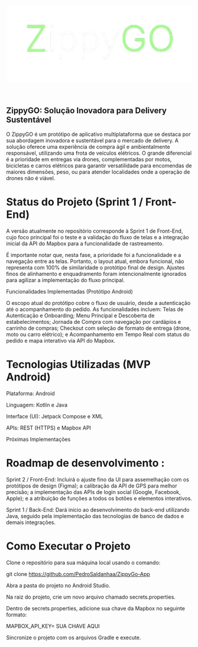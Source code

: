 

<br>
<p align="center">
<img src="https://raw.githubusercontent.com/PedroSaldanhaa/ZippyGo-App/refs/heads/main/Logo-ZippyGo.png" alt="Banner do projeto LetsSign" width="500">
</p>
<br>


## ZippyGO: Solução Inovadora para Delivery Sustentável

O ZippyGO é um protótipo de aplicativo multiplataforma que se destaca por sua abordagem inovadora e sustentável para o mercado de delivery. A solução oferece uma experiência de compra ágil e ambientalmente responsável, utilizando uma frota de veículos elétricos. O grande diferencial é a prioridade em entregas via drones, complementadas por motos, bicicletas e carros elétricos para garantir versatilidade para encomendas de maiores dimensões, peso, ou para atender localidades onde a operação de drones não é viável.

# Status do Projeto (Sprint 1 / Front-End)

A versão atualmente no repositório corresponde à Sprint 1 de Front-End, cujo foco principal foi o teste e a validação do fluxo de telas e a integração inicial da API do Mapbox para a funcionalidade de rastreamento.

É importante notar que, nesta fase, a prioridade foi a funcionalidade e a navegação entre as telas. Portanto, o layout atual, embora funcional, não representa com 100% de similaridade o protótipo final de design. Ajustes finos de alinhamento e enquadramento foram intencionalmente ignorados para agilizar a implementação do fluxo principal.

Funcionalidades Implementadas (Protótipo Android)

O escopo atual do protótipo cobre o fluxo de usuário, desde a autenticação até o acompanhamento do pedido. As funcionalidades incluem: Telas de Autenticação e Onboarding; Menu Principal e Descoberta de estabelecimentos; Jornada de Compra com navegação por cardápios e carrinho de compras; Checkout com seleção de formato de entrega (drone, moto ou carro elétrico); e Acompanhamento em Tempo Real com status do pedido e mapa interativo via API do Mapbox.

# Tecnologias Utilizadas (MVP Android)

Plataforma: Android 

Linguagem: Kotlin e Java 

Interface (UI): Jetpack Compose e XML 

APIs: REST (HTTPS) e Mapbox API 

Próximas Implementações

# Roadmap de desenvolvimento :

Sprint 2 / Front-End: Incluirá o ajuste fino da UI para assemelhação com os protótipos de design (Figma); a calibração da API de GPS para melhor precisão; a implementação das APIs de login social (Google, Facebook, Apple); e a atribuição de funções a todos os botões e elementos interativos.

Sprint 1 / Back-End: Dará início ao desenvolvimento do back-end utilizando Java, seguido pela implementação das tecnologias de banco de dados e demais integrações.

# Como Executar o Projeto
Clone o repositório para sua máquina local usando o comando:

git clone https://github.com/PedroSaldanhaa/ZippyGo-App

Abra a pasta do projeto no Android Studio.

Na raiz do projeto, crie um novo arquivo chamado secrets.properties.

Dentro de secrets.properties, adicione sua chave da Mapbox no seguinte formato:

MAPBOX_API_KEY= SUA CHAVE AQUI 

Sincronize o projeto com os arquivos Gradle e execute.
